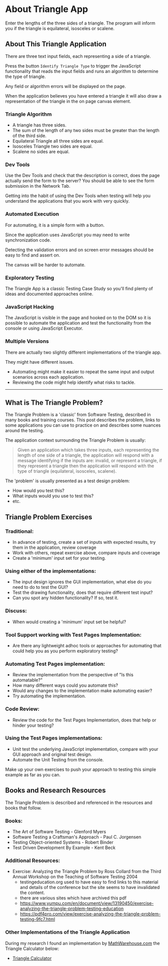 # About Triangle App

<div class="explanation">
        <p>Enter the lengths of the three sides of a triangle. The program will inform you if the triangle is equilateral, isosceles or scalene.
        </p>
</div>

<!-- TOC -->

## About This Triangle Application

There are three text input fields, each representing a side of a triangle.

Press the button `Identify Triangle Type` to trigger the JavaScript functionality that reads the input fields and runs an algorithm to determine the type of triangle.

Any field or algorithm errors will be displayed on the page.

When the application believes you have entered a triangle it will also draw a representation of the triangle in the on page canvas element.

### Triangle Algorithm

- A triangle has three sides.
- The sum of the length of any two sides must be greater than the length of the third side.
- Equilateral Triangle all three sides are equal.
- Isosceles Triangle two sides are equal.
- Scalene no sides are equal.

### Dev Tools

Use the Dev Tools and check that the description is correct, does the page actually send the form to the server? You should be able to see the form submission in the Network Tab.

Getting into the habit of using the Dev Tools when testing will help you understand the applications that you work with very quickly.

### Automated Execution

For automating, it is a simple form with a button.

Since the application uses JavaScript you may need to write synchronization code.

Detecting the validation errors and on screen error messages should be easy to find and assert on.

The canvas will be harder to automate.

### Exploratory Testing

The Triangle App is a classic Testing Case Study so you'll find plenty of ideas and documented approaches online.

### JavaScript Hacking

The JavaScript is visible in the page and hooked on to the DOM so it is possible to automate the application and test the functionality from the console or using JavaScript Executor.

### Multiple Versions

There are actually two slightly different implementations of the triangle app.

They might have different issues.

- Automating might make it easier to repeat the same input and output scenarios across each application.
- Reviewing the code might help identify what risks to tackle.

---

## What is The Triangle Problem?

The Triangle Problem is a 'classic' from Software Testing, described in many books and training courses. This post describes the problem, links to some applications you can use to practice on and describes some nuances around the testing.

The application context surrounding the Triangle Problem is usually:

> Given an application which takes three inputs, each representing the length of one side of a triangle, the application will respond with a message identifying if the inputs are: invalid, or represent a triangle, if they represent a triangle then the application will respond with the type of triangle (equilateral, isosceles, scalene).

The 'problem' is usually presented as a test design problem:

- How would you test this?
- What inputs would you use to test this?
- etc.

## Triangle Problem Exercises

### Traditional:

- In advance of testing, create a set of inputs with expected results, try them in the application, review coverage
- Work with others, repeat exercise above, compare inputs and coverage
- Create a 'minimum' input set for your testing.

### Using either of the implementations:

- The input design ignores the GUI implementation, what else do you need to do to test the GUI?
- Test the drawing functionality, does that require different test input?
- Can you spot any hidden functionality? If so, test it.

### Discuss:

- When would creating a 'minimum' input set be helpful?

### Tool Support working with Test Pages Implementation:

- Are there any lightweight adhoc tools or approaches for automating that could help you as you perform exploratory testing?

### Automating Test Pages implementation:

- Review the implementation from the perspective of "Is this automatable?"
- How many different ways could you automate this?
- Would any changes to the implementation make automating easier?
- Try automating the implementation.

### Code Review:

- Review the code for the Test Pages Implementation, does that help or hinder your testing?

### Using the Test Pages implementations:

- Unit test the underlying JavaScript implementation, compare with your GUI approach and original test design.
- Automate the Unit Testing from the console.

Make up your own exercises to push your approach to testing this simple example as far as you can.

## Books and Research Resources

The Triangle Problem is described and referenced in the resources and books that follow.

### Books:

- The Art of Software Testing - Glenford Myers
- Software Testing a Craftsman's Approach - Paul C. Jorgensen
- Testing Object-oriented Systems - Robert Binder
- Test Driven Development By Example - Kent Beck

### Additional Resources:

- Exercise: Analyzing the Triangle Problem by Ross Collard from the Third Annual Workshop on the Teaching of Software Testing 2004
    - testingeducation.org used to have easy to find links to this material and details of the conference but the site seems to have invalidated the content.
    - there are various sites which have archived this pdf
    - https://www.yumpu.com/en/document/view/13190450/exercise-analyzing-the-triangle-problem-testing-education
    - https://pdf4pro.com/view/exercise-analyzing-the-triangle-problem-testing-9fc7.html

### Other Implementations of the Triangle Application

During my research I found an implementation by [MathWarehouse.com](https://www.mathwarehouse.com) the Triangle Calculator below:

- [Triangle Calculator](https://www.mathwarehouse.com/triangle-calculator/online.php)


